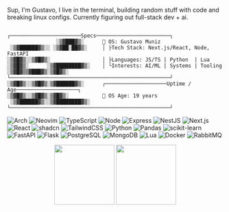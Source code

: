 Sup, I'm Gustavo, I live in the terminal, building random stuff with code and breaking linux configs.
Currently figuring out full-stack dev + ai.
```
                               ┌───────────────────────Specs────────────────────────┐
                ░▒▓███▓▒░      󱚢 OS: Gustavo Muniz
 ░▒▓██████▓▒░░ ░▒▓██░██▓▒░     │ ├Tech Stack: Next.js/React, Node, FastAPI
░▒▓█▓▒░░▒▓█▓▒░                 │ ├Languages: JS/TS | Python  | Lua
░▒▓█▓▒░      ░▒▓████████▓▒░    │ └Interests: AI/ML | Systems | Tooling 
░▒▓█▓▒▒▓███▓▒░▒▓█▓▒░           └────────────────────────────────────────────────────┘
░▒▓█▓▒░░▒▓█▓▒░▒▓██████▓▒░      ┌────────────────────Uptime / Age────────────────────┐
░▒▓█▓▒░░▒▓█▓▒░▒▓█▓▒░           󱦟 OS Age: 19 years
 ░▒▓██████▓▒░░▒▓████████▓▒░    └────────────────────────────────────────────────────┘

```

<p align="left">
  <img src="https://img.shields.io/badge/Arch_Linux-1793D1?logo=archlinux&logoColor=fff&style=flat-square" alt="Arch"/>
  <img src="https://img.shields.io/badge/Neovim-57A143?logo=neovim&logoColor=fff&style=flat-square" alt="Neovim"/>
  <img src="https://img.shields.io/badge/TypeScript-3178C6?logo=typescript&logoColor=fff&style=flat-square" alt="TypeScript"/>
  <img src="https://img.shields.io/badge/Node.js-339933?logo=nodedotjs&logoColor=fff&style=flat-square" alt="Node"/>
  <img src="https://img.shields.io/badge/Express-000000?logo=express&logoColor=fff&style=flat-square" alt="Express"/>
  <img src="https://img.shields.io/badge/NestJS-E0234E?logo=nestjs&logoColor=fff&style=flat-square" alt="NestJS"/>
  <img src="https://img.shields.io/badge/Next.js-000000?logo=nextdotjs&logoColor=fff&style=flat-square" alt="Next.js"/>
  <img src="https://img.shields.io/badge/React-20232a?logo=react&logoColor=61DAFB&style=flat-square" alt="React"/>
  <img src="https://img.shields.io/badge/shadcn/ui-000000?logo=shadcnui&logoColor=fff&style=flat-square" alt="shadcn"/>
  <img src="https://img.shields.io/badge/Tailwind_CSS-06B6D4?logo=tailwindcss&logoColor=fff&style=flat-square" alt="TailwindCSS"/>
  <img src="https://img.shields.io/badge/Python-3776AB?logo=python&logoColor=fff&style=flat-square" alt="Python"/>
  <img src="https://img.shields.io/badge/Pandas-150458?logo=pandas&logoColor=fff&style=flat-square" alt="Pandas"/>
  <img src="https://img.shields.io/badge/scikit--learn-F7931E?logo=scikitlearn&logoColor=fff&style=flat-square" alt="scikit-learn"/>
  <img src="https://img.shields.io/badge/FastAPI-009688?logo=fastapi&logoColor=fff&style=flat-square" alt="FastAPI"/>
  <img src="https://img.shields.io/badge/Flask-000000?logo=flask&logoColor=fff&style=flat-square" alt="Flask"/>
  <img src="https://img.shields.io/badge/PostgreSQL-4169E1?logo=postgresql&logoColor=fff&style=flat-square" alt="PostgreSQL"/>
  <img src="https://img.shields.io/badge/MongoDB-47A248?logo=mongodb&logoColor=fff&style=flat-square" alt="MongoDB"/>
  <img src="https://img.shields.io/badge/Lua-2C2D72?logo=lua&logoColor=fff&style=flat-square" alt="Lua"/>
  <img src="https://img.shields.io/badge/Docker-2496ED?logo=docker&logoColor=fff&style=flat-square" alt="Docker"/>
  <img src="https://img.shields.io/badge/RabbitMQ-FF6600?logo=rabbitmq&logoColor=fff&style=flat-square" alt="RabbitMQ"/>
</p>

<p align="center">
  <img src="https://streak-stats.demolab.com?user=donotfeedthevirus&theme=tokyonight&hide_border=true" height="140"/>
  <img src="https://github-readme-stats.vercel.app/api/top-langs/?username=donotfeedthevirus&layout=compact&theme=tokyonight&hide_border=true" height="140"/>
</p>
